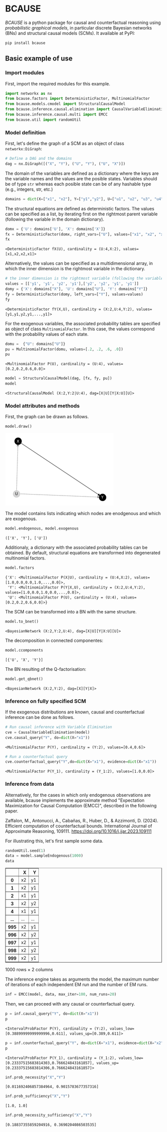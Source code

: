 # BCAUSE

_BCAUSE_ is a python package for causal and counterfactual reasoning using _probabilistic graphical models_, in particular discrete Bayesian networks (BNs) and structural causal models (SCMs). It available at PyPI:

```bash
pip install bcause
```



## Basic example of use

### Import modules
First, import the required modules for this example.


```python
import networkx as nx
from bcause.factors import DeterministicFactor, MultinomialFactor
from bcause.models.cmodel import StructuralCausalModel
from bcause.inference.causal.elimination import CausalVariableElimination
from bcause.inference.causal.multi import EMCC
from bcause.util import randomUtil
```

### Model definition

First, let's define the graph of a SCM as an object of class `networkx:DiGraph`:


```python
# Define a DAG and the domains
dag = nx.DiGraph([("X", "Y"), ("U", "Y"), ("U", "X")])
```

The domain of the variables are defined as a dictionary where the keys are the variable names and the values are the posible states. Variables should be of type `str` whereas each posible state can be of any hashable type (e.g., integers, str, etc.)


```python
domains = dict(X=["x1", "x2"], Y=["y1","y2"], U=["u1", "u2", "u3", "u4"])
```

The structural equations are defined as deterministic factors. The values can be specified as a list, by iterating first on the rightmost parent variable (following the variable in the domain dictionary).


```python
domx = {'U': domains['U'], 'X': domains['X']}
fx = DeterministicFactor(domx, right_vars=["U"], values=["x1", "x2", "x2", "x1"])
fx
```




    <DeterministicFactor fX(U), cardinality = (U:4,X:2), values=[x1,x2,x2,x1]>



Alternatively, the values can be specified as a multidimensional array, in which the inner dimension is the rightmost variable in the dictionary.


```python
# the inner dimension is the rightmost variable (following the variable in the domain dict)
values = [['y1', 'y1', 'y2', 'y1'],['y2', 'y2', 'y1', 'y1']]
domy = {'X': domains["X"], 'U': domains["U"], 'Y': domains["Y"]}
fy = DeterministicFactor(domy, left_vars=["Y"], values=values)
fy
```




    <DeterministicFactor fY(X,U), cardinality = (X:2,U:4,Y:2), values=[y1,y1,y2,y1,...,y1]>



For the exogenous variables, the associated probability tables are specified as object of class `MultinomialFactor`. In this case, the values correspond with the probability values of each state.


```python
domu =  {"U": domains["U"]}
pu = MultinomialFactor(domu, values=[.2, .2, .6, .0])
pu
```




    <MultinomialFactor P(U), cardinality = (U:4), values=[0.2,0.2,0.6,0.0]>




```python
model = StructuralCausalModel(dag, [fx, fy, pu])
model
```




    <StructuralCausalModel (X:2,Y:2|U:4), dag=[X|U][Y|X:U][U]>



### Model attributes and methods

First, the graph can be drawn as follows.


```python
model.draw()
```


    
![png](output_15_0.png)
    


The model contains lists indicating which nodes are enodgenous and which are exogenous.


```python
model.endogenous, model.exogenous
```




    (['X', 'Y'], ['U'])



Additionaly, a dictionary with the associated probability tables can be obtained. By default, structural equations are transformed into degenerated multinomial factors.


```python
model.factors
```




    {'X': <MultinomialFactor P(X|U), cardinality = (U:4,X:2), values=[1.0,0.0,0.0,1.0,...,0.0]>,
     'Y': <MultinomialFactor P(Y|X,U), cardinality = (X:2,U:4,Y:2), values=[1.0,0.0,1.0,0.0,...,0.0]>,
     'U': <MultinomialFactor P(U), cardinality = (U:4), values=[0.2,0.2,0.6,0.0]>}



The SCM can be transformed into a BN with the same structure.


```python
model.to_bnet()
```




    <BayesianNetwork (X:2,Y:2,U:4), dag=[X|U][Y|X:U][U]>



The decomposition in connected componentes:


```python
model.ccomponents
```




    [{'U', 'X', 'Y'}]



The BN resulting of the Q-factorisation:


```python
model.get_qbnet()
```




    <BayesianNetwork (X:2,Y:2), dag=[X][Y|X]>



### Inference on fully specified SCM

If the exogenous distributions are known, causal and counterfactual inference can be done as follows.


```python
# Run causal inference with Variable Elimination
cve = CausalVariableElimination(model)
cve.causal_query("Y", do=dict(X="x1"))
```




    <MultinomialFactor P(Y), cardinality = (Y:2), values=[0.4,0.6]>




```python
# Run a counterfactual query
cve.counterfactual_query("Y",do=dict(X="x1"), evidence=dict(X="x1"))
```




    <MultinomialFactor P(Y_1), cardinality = (Y_1:2), values=[1.0,0.0]>



### Inference from data

Alternatively, for the cases in which only endogenous observations are available, bcause implements the approximate method "Expectation Maximization for Causal Computation (EMCC)", described in the following paper.


Zaffalon, M., Antonucci, A., Cabañas, R., Huber, D., & Azzimonti, D. (2024). Efficient computation of counterfactual bounds. International Journal of Approximate Reasoning, 109111. https://doi.org/10.1016/j.ijar.2023.109111

For illustrating this, let's first sample some data.



```python
randomUtil.seed(1)
data = model.sampleEndogenous(1000)
data
```




<div>
<style scoped>
    .dataframe tbody tr th:only-of-type {
        vertical-align: middle;
    }

    .dataframe tbody tr th {
        vertical-align: top;
    }

    .dataframe thead th {
        text-align: right;
    }
</style>
<table border="1" class="dataframe">
  <thead>
    <tr style="text-align: right;">
      <th></th>
      <th>X</th>
      <th>Y</th>
    </tr>
  </thead>
  <tbody>
    <tr>
      <th>0</th>
      <td>x2</td>
      <td>y1</td>
    </tr>
    <tr>
      <th>1</th>
      <td>x2</td>
      <td>y1</td>
    </tr>
    <tr>
      <th>2</th>
      <td>x1</td>
      <td>y1</td>
    </tr>
    <tr>
      <th>3</th>
      <td>x2</td>
      <td>y2</td>
    </tr>
    <tr>
      <th>4</th>
      <td>x1</td>
      <td>y1</td>
    </tr>
    <tr>
      <th>...</th>
      <td>...</td>
      <td>...</td>
    </tr>
    <tr>
      <th>995</th>
      <td>x2</td>
      <td>y1</td>
    </tr>
    <tr>
      <th>996</th>
      <td>x2</td>
      <td>y2</td>
    </tr>
    <tr>
      <th>997</th>
      <td>x2</td>
      <td>y1</td>
    </tr>
    <tr>
      <th>998</th>
      <td>x2</td>
      <td>y2</td>
    </tr>
    <tr>
      <th>999</th>
      <td>x2</td>
      <td>y1</td>
    </tr>
  </tbody>
</table>
<p>1000 rows × 2 columns</p>
</div>



The inference engine takes as arguments the model, the maximum number of iterations of each independent EM run and the number of EM runs.


```python
inf = EMCC(model, data, max_iter=100, num_runs=20)
```

Then, we can proceed with any causal or counterfactual query.


```python
p = inf.causal_query("Y", do=dict(X="x1"))
p
```




    <IntervalProbFactor P(Y), cardinality = (Y:2), values_low=[0.38899999999999996,0.611], values_up=[0.389,0.611]>




```python
p = inf.counterfactual_query("Y", do=dict(X="x1"), evidence=dict(X="x2"))
p
```




    <IntervalProbFactor P(Y_1), cardinality = (Y_1:2), values_low=[0.23337515683814303,0.766624843161857], values_up=[0.23337515683814306,0.766624843161857]>




```python
inf.prob_necessity("X","Y")
```




    [0.011692406857384964, 0.9015783677357316]




```python
inf.prob_sufficiency("X","Y")

```




    [1.0, 1.0]




```python
inf.prob_necessity_sufficiency("X","Y")
```




    [0.18837355859204916, 0.3690204086503535]


